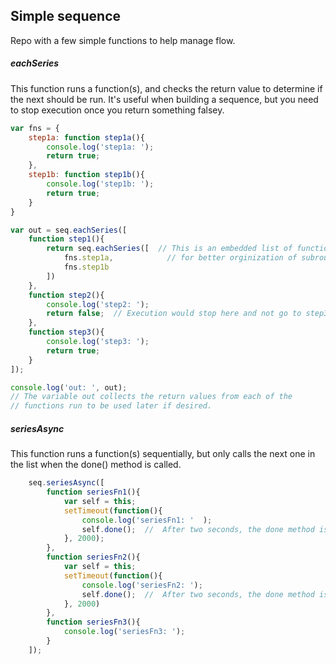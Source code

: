 ## Simple sequence

Repo with a few simple functions to help manage flow.

##### eachSeries
  This function runs a function(s), and checks the return value to determine if the next should be run.
  It's useful when building a sequence, but you need to stop execution once you return something falsey.
```javascript
var fns = {
	step1a: function step1a(){
		console.log('step1a: ');
		return true;
	},
	step1b: function step1b(){
		console.log('step1b: ');
		return true;
	}
}

var out = seq.eachSeries([
	function step1(){
		return seq.eachSeries([  // This is an embedded list of functions 
			fns.step1a,            // for better orginization of subroutines
			fns.step1b
		])
	},
	function step2(){
		console.log('step2: ');
		return false;  // Execution would stop here and not go to step3
	},
	function step3(){
		console.log('step3: ');
		return true;
	}
]);

console.log('out: ', out);
// The variable out collects the return values from each of the 
// functions run to be used later if desired.
```

##### seriesAsync
  This function runs a function(s) sequentially, but only calls the next one in the list when the done() method is called.
  
```javascript
	seq.seriesAsync([
		function seriesFn1(){
			var self = this;
			setTimeout(function(){
				console.log('seriesFn1: '  );
				self.done();  //  After two seconds, the done method is called, advancing to seriesFn2()
			}, 2000);
		},
		function seriesFn2(){
			var self = this;
			setTimeout(function(){
				console.log('seriesFn2: ');
				self.done();  //  After two seconds, the done method is called, advancing to seriesFn3()
			}, 2000)
		},
		function seriesFn3(){
			console.log('seriesFn3: ');
		}	
	]);
```
